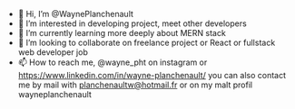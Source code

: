 - 👋 Hi, I’m @WaynePlanchenault
- 👀 I’m interested in developing project, meet other developers
- 🌱 I’m currently learning more deeply about MERN stack
- 💞️ I’m looking to collaborate on freelance project or React or fullstack web developer job
- 📫 How to reach me, @wayne_pht on instagram or https://www.linkedin.com/in/wayne-planchenault/ you can also contact me by mail with planchenaultw@hotmail.fr or on my malt profil wayneplanchenault

<!---
WaynePlanchenault/WaynePlanchenault is a ✨ special ✨ repository because its `README.md` (this file) appears on your GitHub profile.
You can click the Preview link to take a look at your changes.
--->
